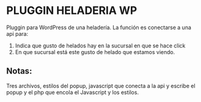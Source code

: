 # PLUGGIN HELADERIA WP

Pluggin para WordPress de una heladería. La función es conectarse a una api para:
1. Indica que gusto de helados hay en la sucursal en que se hace click
2. En que sucursal está este gusto de helado que estamos viendo.

## Notas:
Tres archivos, estilos del popup, javascript que conecta a la api y escribe el popup y el php que encola el Javascript y los estilos.

